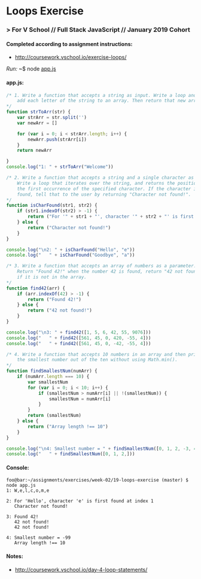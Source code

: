 # Loops Exercise
### > For V School // Full Stack JavaScript // January 2019 Cohort

#### Completed according to assignment instructions: 
- http://coursework.vschool.io/exercise-loops/

*Run:* ~$ node <a href="https://github.com/yummywakame/assignments/blob/master/exercises/loop-olympics/app.js">app.js</a>
#### app.js:
```javascript
/* 1. Write a function that accepts a string as input. Write a loop and
    add each letter of the string to an array. Then return that new array.
*/
function strToArr(str) {
    var strArr = str.split('')
    var newArr = []

    for (var i = 0; i < strArr.length; i++) {
        newArr.push(strArr[i])
    }
    return newArr

}
console.log("1: " + strToArr("Welcome"))

/* 2. Write a function that accepts a string and a single character as inputs. 
    Write a loop that iterates over the string, and returns the position of 
    the first occurrence of the specified character. If the character is not 
    found, tell that to the user by returning "Character not found!".
*/
function isCharFound(str1, str2) {
    if (str1.indexOf(str2) > -1) {
        return ("For '" + str1 + "', character '" + str2 + "' is first found at index " + str1.indexOf(str2))
    } else {
        return ("Character not found!")
    }
}

console.log("\n2: " + isCharFound("Hello", "e"))
console.log("   " + isCharFound("Goodbye", "a"))

/* 3. Write a function that accepts an array of numbers as a parameter.
    Return "Found 42!" when the number 42 is found, return "42 not found!"
    if it is not in the array.
*/
function find42(arr) {
    if (arr.indexOf(42) > -1) {
        return ("Found 42!")
    } else {
        return ("42 not found!")
    }
}

console.log("\n3: " + find42([1, 5, 6, 42, 55, 9076]))
console.log("   " + find42([561, 45, 0, 420, -55, 4]))
console.log("   " + find42([561, 45, 0, -42, -55, 4]))

/* 4. Write a function that accepts 10 numbers in an array and then prints out 
    the smallest number out of the ten without using Math.min().
*/
function findSmallestNum(numArr) {
    if (numArr.length === 10) {
        var smallestNum
        for (var i = 0; i < 10; i++) {
            if (smallestNum > numArr[i] || !(smallestNum)) {
                smallestNum = numArr[i]
            }
        }
        return (smallestNum)
    } else {
        return ("Array length !== 10")
    }
}

console.log("\n4: Smallest number = " + findSmallestNum([0, 1, 2, -3, 44, 57, 777, 890, -99, 10000]))
console.log("   " + findSmallestNum([0, 1, 2,]))
```

#### Console:
```console
foo@bar:~/assignments/exercises/week-02/19-loops-exercise (master) $ node app.js
1: W,e,l,c,o,m,e

2: For 'Hello', character 'e' is first found at index 1
   Character not found!

3: Found 42!
   42 not found!
   42 not found!

4: Smallest number = -99
   Array length !== 10
```

#### Notes:
- http://coursework.vschool.io/day-4-loop-statements/
